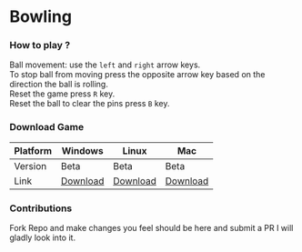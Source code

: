 # Bowling

### How to play ?

Ball movement: use the `left` and `right` arrow keys.
<br />
To stop ball from moving press the opposite arrow key based on the direction the ball is rolling.
<br />
Reset the game press `R` key.
<br />
Reset the ball to clear the pins press `B` key.

### Download Game

| Platform | Windows                                                                                   | Linux                                                                                     | Mac                                                                                       |
| -------- | ----------------------------------------------------------------------------------------- | ----------------------------------------------------------------------------------------- | ----------------------------------------------------------------------------------------- |
| Version  | Beta                                                                                      | Beta                                                                                      | Beta                                                                                      |
| Link     | <a href="https://drive.google.com/open?id=1SUV4aLnonrfX8AjABy31Nj1tjxLKrkfg">Download</a> | <a href="https://drive.google.com/open?id=1jSMvgHzANgqIk_UUVfKLjx2UrF4juXj1">Download</a> | <a href="https://drive.google.com/open?id=1yQ7BjflM9Qe2t07udX7t4x3bgGqzNxrt">Download</a> |

### Contributions

Fork Repo and make changes you feel should be here and submit a PR I will gladly look into it.
